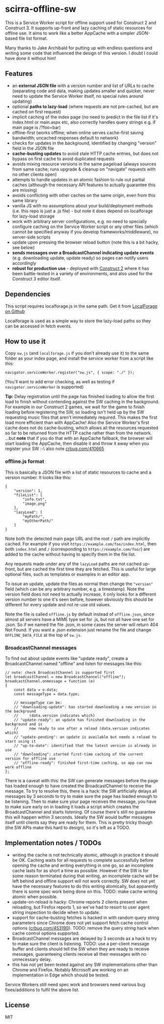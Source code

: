 # scirra-offline-sw

This is a Service Worker script for offline support used for Construct 2 and Construct 3. It supports up-front and lazy caching of static resources for offline use. It aims to work like a better AppCache with a simpler JSON-based file list format.

Many thanks to Jake Archibald for putting up with endless questions and writing some code that influenced the design of this version. I doubt I could have done it without him!

## Features

- an **external JSON file** with a version number and list of URLs to cache (separating code and data, making updates smaller and quicker, never need to update the Service Worker itself, no special rules around updating)
- optional **paths to lazy-load** (where requests are not pre-cached, but are cached on first request)
- implicit caching of the index page (no need to predict in the file list if it's index.html or main.aspx etc, also correctly handles query strings e.g. if main page is /?foo=bar)
- offline-first (works offline; when online serves cache-first saving bandwidth; uncached responses default to network)
- checks for updates in the background, identified by changing "version" field in the JSON file
- **cache-busting updates** to avoid stale HTTP cache entries, but does not bypass on first cache to avoid duplicated requests
- avoids mixing resource versions in the same pageload (always sources from same cache; runs upgrade & cleanup on "navigate" requests with no other clients open)
- attempts to handle updates in an atomic fashion to rule out partial caches (although the necessary API features to actually guarantee this are missing)
- avoids conflicting with other caches on the same origin, even from this same library
- vanilla JS with no assumptions about your build/deployment methods (i.e. this repo is just a .js file) - but note it does depend on localforage for lazy-load storage
- work with arbitrary server configurations, e.g. no need to specially configure caching on the Service Worker script or any other files (which cannot be specified anyway if you develop frameworks/middleware), no server-side scripts
- update upon pressing the browser reload button (note this is a bit hacky, see below)
- **sends messages over a BroadcastChannel indicating update events** (e.g. downloading update, update ready) so pages can notify users accordingly
- **robust for production use** - deployed with [Construct 2](https://www.scirra.com/) where it has been battle-tested in a variety of environments, and also used for the Construct 3 editor itself.

## Dependencies

This script requires localforage.js in the same path. Get it from [LocalForage on Github](https://github.com/localForage/localForage)

Localforage is used as a simple way to store the lazy-load paths so they can be accessed in fetch events.

## How to use it

Copy `sw.js` (and `localforage.js` if you don't already use it) to the same folder as your index page, and install the service worker from a script like this:

```
navigator.serviceWorker.register("sw.js", { scope: "./" });
```

(You'll want to add error checking, as well as testing if `navigator.serviceWorker` is supported)

**Tip:** Delay registration until the page has finished loading to allow the first load to finish without contending against the SW caching in the background. For example in our Construct 2 games, we wait for the game to finish loading before registering the SW, so loading isn't held up by the SW requesting music files that aren't immediately required. This makes the first load more efficient than with AppCache! Also the Service Worker's first cache does not do cache-busting, which allows all the resources requested so far to be returned from the HTTP cache rather than from the network.
...but **note** that if you do that with an AppCache fallback, the browser will start loading the AppCache, then disable it and throw it away when you register your SW :-\ also note [crbug.com/410665](https://crbug.com/410665)

### offline.js format

This is basically a JSON file with a list of static resources to cache and a version number. It looks like this:

```
{
	"version": 1,
	"fileList": [
		"info.txt",
		"image.png"
	],
	"lazyLoad": [
		"myPath/",
		"myOtherPath/"
	]
}
```

Note both the detected main page URL and the root `/` path are implicitly cached. For example if you visit `https://example.com/foo/index.html`, then both `index.html` and `/` (corresponding to `https://example.com/foo/`) are added to the cache without having to specify them in the file list.

Any requests made under any of the `lazyLoad` paths are not cached up-front, but are cached the first time they are fetched. This is useful for large optional files, such as templates or examples in an editor app.

To issue an update, update the files as normal then change the `"version"` field (which can be any arbitrary number, e.g. a timestamp). Note the version field does not need to actually increase, it only looks for a different version number to one it's seen before, however obviously this should be different for every update and not re-use old values.

Note the file is called `offline.js` by default instead of `offline.json`, since almost all servers have a MIME type set for .js, but not all have one set for .json. So if we named the file .json, in some cases the server will return 404 Not Found. If you want a .json extension just rename the file and change `OFFLINE_DATA_FILE` at the top of `sw.js`.

### BroadcastChannel messages

To find out about update events like "update ready", create a BroadcastChannel named "offline" and listen for messages like this:

```
// note: check BroadcastChannel is supported first
let broadcastChannel = new BroadcastChannel("offline");
broadcastChannel.onmessage = function (e)
{
	const data = e.data;
	const messageType = data.type;
	
	// messageType can be:
	// "downloading-update": has started downloading a new version in the background
	//     (data.version indicates which)
	// "update-ready": an update has finished downloading in the background and is
	//     now ready to use after a reload (data.version indicates which)
	// "update-pending": an update is available but needs a reload to start using it
	// "up-to-date": identified that the latest version is already in use
	// "downloading": started first-time caching of the current version for offline use
	// "offline-ready": finished first-time caching, so app can now work offline
};
```

There is a caveat with this: the SW can generate messages before the page has loaded enough to have created the BroadcastChannel to receive the message. To try to resolve this, there is a hack: the SW artificially delays all messages by 3 seconds to try to make sure the page has loaded enough to be listening. Then to make sure your page receives the message, you have to make sure early on in loading it loads a script which creates the BroadcastChannel and starts listening. Of course there's still no guarantee this will happen within 3 seconds. Ideally the SW would buffer messages itself until clients say they are ready for them. This is pretty tricky though (the SW APIs make this hard to design), so it's left as a TODO.


## Implementation notes / TODOs

- writing the cache is not technically atomic, although in practice it should be OK. Caching waits for all requests to complete successfully before opening the cache and writing everything in one go, so an incomplete cache lasts for as short a time as possible. However if the SW is for some reason terminated during that writing, an incomplete cache will be left behind and offline support will not work correctly. SW does not yet have the necessary features to do this writing atomically, but apparently there is some spec work being done on this. TODO: make cache writing atomic when possible.
- update-on-reload is hacky: Chrome reports 2 clients present when reloading, but Firefox reports 1, so we've had to resort to user agent string inspection to decide when to update.
- support for cache-busting fetches is hacked in with random query string parameters since Chrome does not yet support fetch cache control options ([crbug.com/453190](https://crbug.com/453190)). TODO: remove the query string hack when cache control options supported.
- BroadcastChannel messages are delayed by 3 seconds as a hack to try to make sure the client is listening. TODO: use a per-client message buffer and clients should tell the SW when they are ready to receive messages, guaranteeing clients receive all their messages with no unnecessary delay.
- this has not yet been tested against any SW implementations other than Chrome and Firefox. Notably Microsoft are working on an implementation in Edge which should be tested.

Service Workers still need spec work and browsers need various bug fixes/additions to fulfil the above list.

## License

MIT
